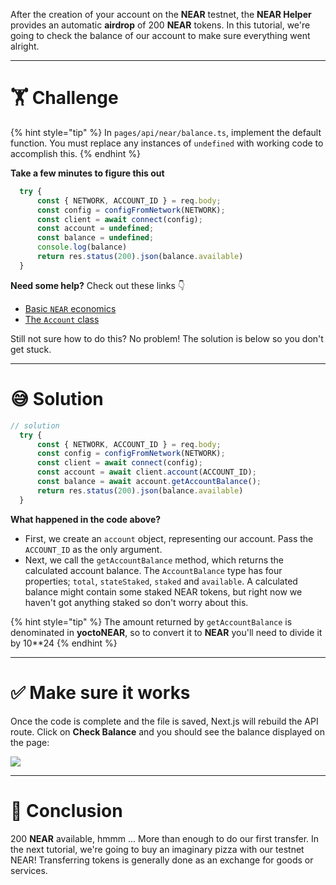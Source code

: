 After the creation of your account on the **NEAR** testnet, the **NEAR Helper** provides an automatic **airdrop** of 200 **NEAR** tokens. In this tutorial, we're going to check the balance of our account to make sure everything went alright.

---

# 🏋️ Challenge

{% hint style="tip" %}
In `pages/api/near/balance.ts`, implement the default function. You must replace any instances of `undefined` with working code to accomplish this.
{% endhint %}

**Take a few minutes to figure this out**

```typescript
  try {
      const { NETWORK, ACCOUNT_ID } = req.body;
      const config = configFromNetwork(NETWORK);
      const client = await connect(config);
      const account = undefined;
      const balance = undefined;
      console.log(balance)
      return res.status(200).json(balance.available)
  }
```

**Need some help?** Check out these links 👇

- [Basic `NEAR` economics](https://docs.near.org/docs/concepts/gas)
- [The `Account` class](https://near.github.io/near-api-js/classes/account.account-1.html)

Still not sure how to do this? No problem! The solution is below so you don't get stuck.

---

# 😅 Solution

```typescript
// solution
  try {
      const { NETWORK, ACCOUNT_ID } = req.body;
      const config = configFromNetwork(NETWORK);
      const client = await connect(config);
      const account = await client.account(ACCOUNT_ID);
      const balance = await account.getAccountBalance();
      return res.status(200).json(balance.available)
  }
```

**What happened in the code above?**

- First, we create an `account` object, representing our account. Pass the `ACCOUNT_ID` as the only argument.
- Next, we call the `getAccountBalance` method, which returns the calculated account balance. The `AccountBalance` type has four properties; `total`, `stateStaked`, `staked` and `available`. A calculated balance might contain some staked NEAR tokens, but right now we haven't got anything staked so don't worry about this.

{% hint style="tip" %}
The amount returned by `getAccountBalance` is denominated in **yoctoNEAR**, so to convert it to **NEAR** you'll need to divide it by 10\*\*24
{% endhint %}

---

# ✅ Make sure it works

Once the code is complete and the file is saved, Next.js will rebuild the API route. Click on **Check Balance** and you should see the balance displayed on the page:

![](https://raw.githubusercontent.com/figment-networks/learn-web3-dapp/main/markdown/__images__/near/near-balance.gif)

---

# 🏁 Conclusion

200 **NEAR** available, hmmm ... More than enough to do our first transfer. In the next tutorial, we're going to buy an imaginary pizza with our testnet NEAR! Transferring tokens is generally done as an exchange for goods or services.
